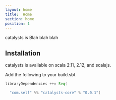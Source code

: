 ```yaml
---
layout: home
title:  Home
section: home
position: 1
---
```


catalysts is Blah blah blah

## Installation

catalysts is available on scala 2.11, 2.12, and scalajs.

Add the following to your build.sbt
```scala
libraryDependencies ++= Seq(

  "com.self" %% "catalysts-core" % "0.0.1")
```
